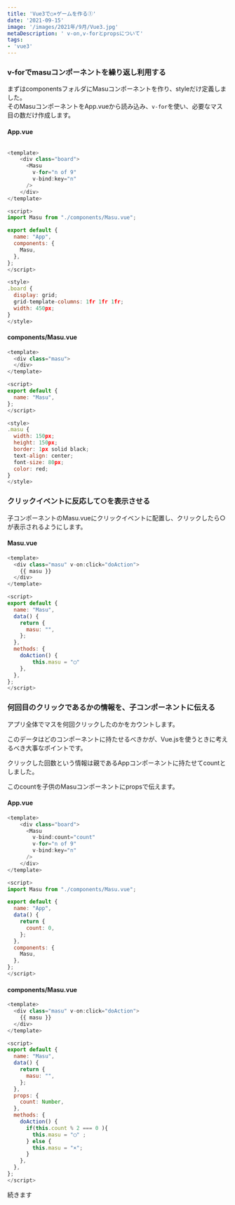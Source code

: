 ```yaml
---
title: 'Vue3で○×ゲームを作る①'
date: '2021-09-15'
image: '/images/2021年/9月/Vue3.jpg'
metaDescription: ' v-on,v-forとpropsについて'
tags: 
- 'vue3'
---
```


### v-forでmasuコンポーネントを繰り返し利用する

まずはcomponentsフォルダにMasuコンポーネントを作り、styleだけ定義しました。<br/>
そのMasuコンポーネントをApp.vueから読み込み、<code>v-for</code>を使い、必要なマス目の数だけ作成します。


#### App.vue

```javascript

<template>
    <div class="board">
      <Masu
        v-for="n of 9"
        v-bind:key="n"
      />
    </div>
</template>

<script>
import Masu from "./components/Masu.vue";

export default {
  name: "App",
  components: {
    Masu,
  },
};
</script>

<style>
.board {
  display: grid;
  grid-template-columns: 1fr 1fr 1fr;
  width: 450px;
}
</style>

```

#### components/Masu.vue

```javascript
<template>
  <div class="masu">
  </div>
</template>

<script>
export default {
  name: "Masu",
};
</script>

<style>
.masu {
  width: 150px;
  height: 150px;
  border: 1px solid black;
  text-align: center;
  font-size: 80px;
  color: red;
}
</style>
```

### クリックイベントに反応して○を表示させる

子コンポーネントのMasu.vueにクリックイベントに配置し、クリックしたら○が表示されるようにします。

#### Masu.vue

```javascript
<template>
  <div class="masu" v-on:click="doAction">
    {{ masu }}
  </div>
</template>

<script>
export default {
  name: "Masu",
  data() {
    return {
      masu: "",
    };
  },
  methods: {
    doAction() {
        this.masu = "◯"
    },
  },
};
</script>

```


### 何回目のクリックであるかの情報を、子コンポーネントに伝える

アプリ全体でマスを何回クリックしたのかをカウントします。

<red>このデータはどのコンポーネントに持たせるべきか</red>が、Vue.jsを使うときに考えるべき大事なポイントです。

クリックした回数という情報は親であるAppコンポーネントに持たせてcountとしました。

このcountを子供のMasuコンポーネントにpropsで伝えます。

#### App.vue

```javascript
<template>
    <div class="board">
      <Masu
        v-bind:count="count"
        v-for="n of 9"
        v-bind:key="n"
      />
    </div>
</template>

<script>
import Masu from "./components/Masu.vue";

export default {
  name: "App",
  data() {
    return {
      count: 0,
    };
  },
  components: {
    Masu,
  },
};
</script>
```

#### components/Masu.vue

```javascript
<template>
  <div class="masu" v-on:click="doAction">
    {{ masu }}
  </div>
</template>

<script>
export default {
  name: "Masu",
  data() {
    return {
      masu: "",
    };
  },
  props: {
    count: Number,
  },
  methods: {
    doAction() {
      if(this.count % 2 === 0 ){
        this.masu = "◯" ;
      } else {
        this.masu = "×";
      }
    },
  },
};
</script>
```


続きます
